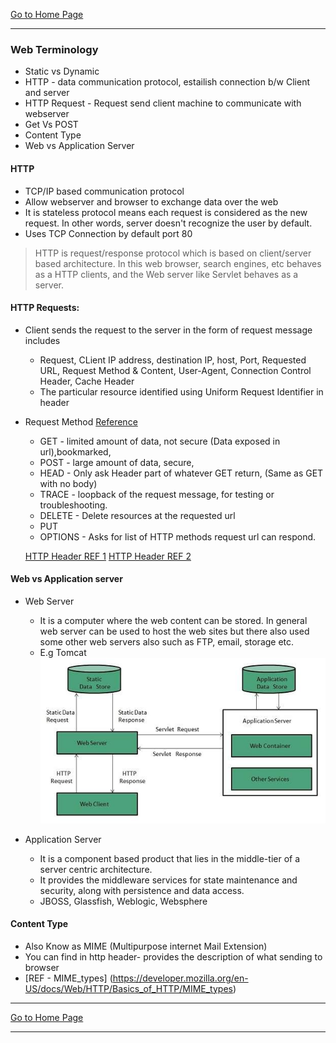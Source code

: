 [Go to Home Page](/training)

***

### Web Terminology

* Static vs Dynamic
* HTTP - data communication protocol, estailish connection b/w Client and server
* HTTP Request - Request send client machine to communicate with webserver
* Get Vs POST
* Content Type
* Web vs Application Server

#### HTTP
  * TCP/IP based communication protocol
  * Allow webserver and browser to exchange data over the web
  * It is stateless protocol means each request is considered as the new request. In other words, server doesn't recognize the user by default.
  * Uses TCP Connection by default port 80

> HTTP is request/response protocol which is based on client/server based architecture. In this web browser, search engines, etc behaves as a HTTP clients, and the Web server like Servlet behaves as a server.

#### HTTP Requests:

  * Client sends the request to the server in the form of request message includes
      * Request, CLient IP address, destination IP, host, Port, Requested URL, Request Method & Content, User-Agent, Connection Control Header, Cache Header
      * The particular resource identified using Uniform Request Identifier in header
  * Request Method [Reference](https://www.w3.org/Protocols/rfc2616/rfc2616-sec9.html)
      * GET - limited amount of data, not secure (Data exposed in url),bookmarked,
      * POST - large amount of data, secure,
      * HEAD - Only ask Header part of whatever GET return, (Same as GET with no body)
      * TRACE -  loopback of the request message, for testing or troubleshooting.
      * DELETE - Delete resources at the requested url
      * PUT
      * OPTIONS - Asks for list of HTTP methods request url can respond.

    [HTTP Header REF  1](https://www.w3.org/Protocols/HTTP/HTRQ_Headers.html)
    [HTTP Header REF 2](https://www.w3.org/Protocols/rfc2616/rfc2616-sec14.html)

#### Web vs Application server
  * Web Server
      * It is a computer where the web content can be stored. In general web server can be used to host the web sites but there also used some other web servers also such as FTP, email, storage etc.
      * E.g Tomcat
      ![Web Server ](images/server-web-vs-application1.png)


  * Application Server
      * It is a component based product that lies in the middle-tier of a server centric architecture.
      * It provides the middleware services for state maintenance and security, along with persistence and data access.
      * JBOSS, Glassfish, Weblogic, Websphere

#### Content Type
  * Also Know as MIME (Multipurpose internet Mail Extension)
  * You can find in http header- provides the description of what sending to browser
  * [REF - MIME_types] (https://developer.mozilla.org/en-US/docs/Web/HTTP/Basics_of_HTTP/MIME_types)

  ***

  [Go to Home Page](/training)

  ***
